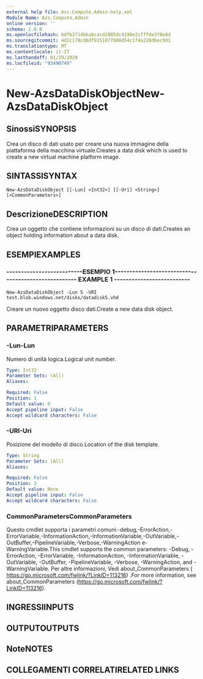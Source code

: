 ```yaml
---
external help file: Azs.Compute.Admin-help.xml
Module Name: Azs.Compute.Admin
online version: ''
schema: 2.0.0
ms.openlocfilehash: bdfb3714bbabcacd2805dc4198e2cfffde3f0e8d
ms.sourcegitcommit: 4d2c178cd6df9151877b08d54c1f4a228dbec9d1
ms.translationtype: MT
ms.contentlocale: it-IT
ms.lasthandoff: 01/29/2020
ms.locfileid: "93490749"
---
```

# <span data-ttu-id="3cc9c-101">New-AzsDataDiskObject</span><span class="sxs-lookup"><span data-stu-id="3cc9c-101">New-AzsDataDiskObject</span></span>

## <span data-ttu-id="3cc9c-102">Sinossi</span><span class="sxs-lookup"><span data-stu-id="3cc9c-102">SYNOPSIS</span></span>
<span data-ttu-id="3cc9c-103">Crea un disco di dati usato per creare una nuova immagine della piattaforma della macchina virtuale.</span><span class="sxs-lookup"><span data-stu-id="3cc9c-103">Creates a data disk which is used to create a new virtual machine platform image.</span></span>

## <span data-ttu-id="3cc9c-104">SINTASSI</span><span class="sxs-lookup"><span data-stu-id="3cc9c-104">SYNTAX</span></span>

```
New-AzsDataDiskObject [[-Lun] <Int32>] [[-Uri] <String>] [<CommonParameters>]
```

## <span data-ttu-id="3cc9c-105">Descrizione</span><span class="sxs-lookup"><span data-stu-id="3cc9c-105">DESCRIPTION</span></span>
<span data-ttu-id="3cc9c-106">Crea un oggetto che contiene informazioni su un disco di dati.</span><span class="sxs-lookup"><span data-stu-id="3cc9c-106">Creates an object holding information about a data disk.</span></span>

## <span data-ttu-id="3cc9c-107">ESEMPI</span><span class="sxs-lookup"><span data-stu-id="3cc9c-107">EXAMPLES</span></span>

### <span data-ttu-id="3cc9c-108">--------------------------ESEMPIO 1--------------------------</span><span class="sxs-lookup"><span data-stu-id="3cc9c-108">-------------------------- EXAMPLE 1 --------------------------</span></span>
```
New-AzsDataDiskObject -Lun 5 -URI test.blob.windows.net/disks/datadisk5.vhd
```

<span data-ttu-id="3cc9c-109">Creare un nuovo oggetto disco dati.</span><span class="sxs-lookup"><span data-stu-id="3cc9c-109">Create a new data disk object.</span></span>

## <span data-ttu-id="3cc9c-110">PARAMETRI</span><span class="sxs-lookup"><span data-stu-id="3cc9c-110">PARAMETERS</span></span>

### <span data-ttu-id="3cc9c-111">-Lun</span><span class="sxs-lookup"><span data-stu-id="3cc9c-111">-Lun</span></span>
<span data-ttu-id="3cc9c-112">Numero di unità logica.</span><span class="sxs-lookup"><span data-stu-id="3cc9c-112">Logical unit number.</span></span>

```yaml
Type: Int32
Parameter Sets: (All)
Aliases: 

Required: False
Position: 1
Default value: 0
Accept pipeline input: False
Accept wildcard characters: False
```

### <span data-ttu-id="3cc9c-113">-URI</span><span class="sxs-lookup"><span data-stu-id="3cc9c-113">-Uri</span></span>
<span data-ttu-id="3cc9c-114">Posizione del modello di disco.</span><span class="sxs-lookup"><span data-stu-id="3cc9c-114">Location of the disk template.</span></span>

```yaml
Type: String
Parameter Sets: (All)
Aliases: 

Required: False
Position: 2
Default value: None
Accept pipeline input: False
Accept wildcard characters: False
```

### <span data-ttu-id="3cc9c-115">CommonParameters</span><span class="sxs-lookup"><span data-stu-id="3cc9c-115">CommonParameters</span></span>
<span data-ttu-id="3cc9c-116">Questo cmdlet supporta i parametri comuni:-debug,-ErrorAction,-ErrorVariable,-InformationAction,-InformationVariable,-OutVariable,-OutBuffer,-PipelineVariable,-Verbose,-WarningAction e-WarningVariable.</span><span class="sxs-lookup"><span data-stu-id="3cc9c-116">This cmdlet supports the common parameters: -Debug, -ErrorAction, -ErrorVariable, -InformationAction, -InformationVariable, -OutVariable, -OutBuffer, -PipelineVariable, -Verbose, -WarningAction, and -WarningVariable.</span></span> <span data-ttu-id="3cc9c-117">Per altre informazioni, Vedi about_CommonParameters ( https://go.microsoft.com/fwlink/?LinkID=113216) .</span><span class="sxs-lookup"><span data-stu-id="3cc9c-117">For more information, see about_CommonParameters (https://go.microsoft.com/fwlink/?LinkID=113216).</span></span>

## <span data-ttu-id="3cc9c-118">INGRESSI</span><span class="sxs-lookup"><span data-stu-id="3cc9c-118">INPUTS</span></span>

## <span data-ttu-id="3cc9c-119">OUTPUT</span><span class="sxs-lookup"><span data-stu-id="3cc9c-119">OUTPUTS</span></span>

## <span data-ttu-id="3cc9c-120">Note</span><span class="sxs-lookup"><span data-stu-id="3cc9c-120">NOTES</span></span>

## <span data-ttu-id="3cc9c-121">COLLEGAMENTI CORRELATI</span><span class="sxs-lookup"><span data-stu-id="3cc9c-121">RELATED LINKS</span></span>

